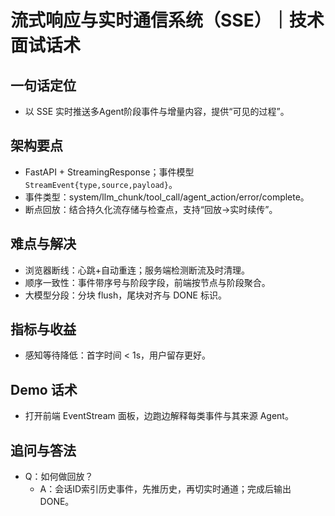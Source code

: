 # 流式响应与实时通信系统（SSE）｜技术面试话术

## 一句话定位
- 以 SSE 实时推送多Agent阶段事件与增量内容，提供“可见的过程”。

## 架构要点
- FastAPI + StreamingResponse；事件模型 `StreamEvent{type,source,payload}`。
- 事件类型：system/llm_chunk/tool_call/agent_action/error/complete。
- 断点回放：结合持久化流存储与检查点，支持“回放→实时续传”。

## 难点与解决
- 浏览器断线：心跳+自动重连；服务端检测断流及时清理。
- 顺序一致性：事件带序号与阶段字段，前端按节点与阶段聚合。
- 大模型分段：分块 flush，尾块对齐与 DONE 标识。

## 指标与收益
- 感知等待降低：首字时间 < 1s，用户留存更好。

## Demo 话术
- 打开前端 EventStream 面板，边跑边解释每类事件与其来源 Agent。

## 追问与答法
- Q：如何做回放？
  - A：会话ID索引历史事件，先推历史，再切实时通道；完成后输出 DONE。
